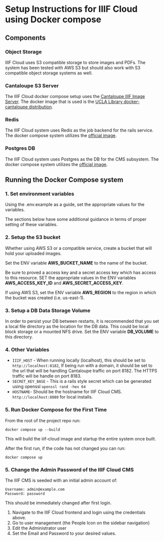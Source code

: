 # Setup Instructions for IIIF Cloud using Docker compose

## Components

### Object Storage

IIIF Cloud uses S3 compatible storage to store images and PDFs. The system has been tested with AWS S3 but should also work with S3 compatible object storage systems as well.

### Cantaloupe S3 Server

The IIIF Cloud docker compose setup uses the [Cantaloupe IIIF Image Server](https://cantaloupe-project.github.io/). The docker image that is used is the [UCLA Library docker-cantaloupe distribution](https://github.com/UCLALibrary/docker-cantaloupe/tree/main).

### Redis

The IIIF Cloud system uses Redis as the job backend for the rails service. The docker compose system utilizes the [official image](https://hub.docker.com/_/redis).

### Postgres DB

The IIIF Cloud system uses Postgres as the DB for the CMS subsystem.  The docker compose system utilizes the [official image](https://hub.docker.com/_/postgres).

## Running the Docker Compose system

### 1. Set environment variables

Using the .env.example as a guide, set the appropriate values for the variables.

The sections below have some additional guidance in terms of proper setting of these variables.

### 2. Setup the S3 bucket

Whether using AWS S3 or a compatible service, create a bucket that will hold your uploaded images.

Set the ENV variable **AWS_BUCKET_NAME** to the name of the bucket.

Be sure to proved a access key and a secret access key which has access to this resource.  SET the appropriate values in the ENV variables **AWS_ACCESS_KEY_ID** and **AWS_SECRET_ACCESS_KEY**.

If using AWS S3, set the ENV variable **AWS_REGION** to the region in which the bucket was created (i.e. us-east-1).

### 3. Setup a DB Data Storage Volume

In order to persist your DB between restarts, it is recommended that you set a local file directory as the location for the DB data.  This could be local block storage or a mounted NFS drive. Set the ENV variable **DB_VOLUME** to this directory.

### 4. Other Variables

* `IIIF_HOST` - When running locally (localhost), this should be set to `http://localhost:8182`, If being run with a domain, it should be set to the url that will be handling Cantaloupe traffic on port 8182. The HTTPS traffic will be handle on port 8183.
* `SECRET_KEY_BASE` - This is a rails style secret which can be generated using openssl `openssl rand -hex 64`
* `HOSTNAME`- Should be the hostname for IIIF Cloud CMS. `http://localhost:8080` for local installs.

### 5. Run Docker Compose for the First Time

From the root of the project repo run:

~~~shell
docker compose up --build
~~~

This will build the iiif-cloud image and startup the entire system once built.

After the first run, if the code has not changed you can run:

~~~shell
docker compose up
~~~

### 5. Change the Admin Password of the IIIF Cloud CMS

The IIIF CMS is seeded with an initial admin account of:

~~~
Username: admin@example.com
Password: password
~~~

This should be immediately changed after first login. 

1. Navigate to the IIIF Cloud frontend and login using the credentials above.
2. Go to user management (the People Icon on the sidebar navigation)
3. Edit the Administrator user
4. Set the Email and Password to your desired values.



